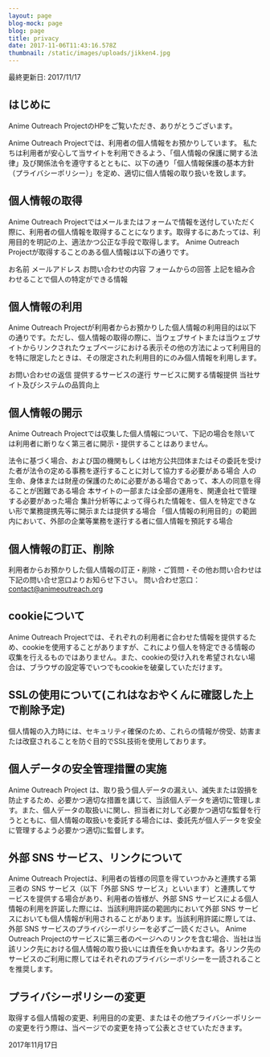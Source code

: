 ```yaml
---
layout: page
blog-mock: page
blog: page
title: privacy
date: 2017-11-06T11:43:16.578Z
thumbnail: /static/images/uploads/jikken4.jpg
---
```

最終更新日: 2017/11/17

## はじめに

Anime Outreach ProjectのHPをご覧いただき、ありがとうございます。

Anime Outreach Projectでは、利用者の個人情報をお預かりしています。
私たちは利用者が安心して当サイトを利用できるよう、「個人情報の保護に関する法律」及び関係法令を遵守するとともに、以下の通り「個人情報保護の基本方針（プライバシーポリシー）」を定め、適切に個人情報の取り扱いを致します。

## 個人情報の取得

Anime Outreach Projectではメールまたはフォームで情報を送付していただく際に、利用者の個人情報を取得することになります。取得するにあたっては、利用目的を明記の上、適法かつ公正な手段で取得します。
Anime Outreach Projectが取得することのある個人情報は以下の通りです。

お名前
メールアドレス
お問い合わせの内容
フォームからの回答
上記を組み合わせることで個人の特定ができる情報

## 個人情報の利用
Anime Outreach Projectが利用者からお預かりした個人情報の利用目的は以下の通りです。ただし、個人情報の取得の際に、当ウェブサイトまたは当ウェブサイトからリンクされたウェブページにおける表示その他の方法によって利用目的を特に限定したときは、その限定された利用目的にのみ個人情報を利用します。

お問い合わせの返信
提供するサービスの遂行
サービスに関する情報提供
当社サイト及びシステムの品質向上

## 個人情報の開示
Anime Outreach Projectでは収集した個人情報について、下記の場合を除いては利用者に断りなく第三者に開示・提供することはありません。

法令に基づく場合、および国の機関もしくは地方公共団体またはその委託を受けた者が法令の定める事務を遂行することに対して協力する必要がある場合
人の生命、身体または財産の保護のために必要がある場合であって、本人の同意を得ることが困難である場合
本サイトの一部または全部の運用を、関連会社で管理する必要があった場合 集計分析等によって得られた情報を、個人を特定できない形で業務提携先等に開示または提供する場合
「個人情報の利用目的」の範囲内において、外部の企業等業務を遂行する者に個人情報を預託する場合

## 個人情報の訂正、削除
利用者からお預かりした個人情報の訂正・削除・ご質問・その他お問い合わせは下記の問い合せ窓口よりお知らせ下さい。
問い合わせ窓口：contact@animeoutreach.org

## cookieについて
Anime Outreach Projectでは、それぞれの利用者に合わせた情報を提供するため、cookieを使用することがありますが、これにより個人を特定できる情報の収集を行えるものではありません。また、cookieの受け入れを希望されない場合は、ブラウザの設定等でいつでもcookieを破棄していただけます。

## SSLの使用について(これはなおやくんに確認した上で削除予定)
個人情報の入力時には、セキュリティ確保のため、これらの情報が傍受、妨害または改竄されることを防ぐ目的でSSL技術を使用しております。

## 個人データの安全管理措置の実施
Anime Outreach Project
は、取り扱う個人データの漏えい、滅失または毀損を防止するため、必要かつ適切な措置を講じて、当該個人データを適切に管理します。また、個人データの取扱いに関し、担当者に対して必要かつ適切な監督を行うとともに、個人情報の取扱いを委託する場合には、委託先が個人データを安全に管理するよう必要かつ適切に監督します。

## 外部 SNS サービス、リンクについて
Anime Outreach Projectは、利用者の皆様の同意を得ていつかみと連携する第三者の SNS サービス（以下「外部 SNS サービス」といいます）と連携してサービスを提供する場合があり、利用者の皆様が、外部 SNS サービスによる個人情報の利用を許諾した際には、当該利用許諾の範囲内において外部 SNS サービスにおいても個人情報が利用されることがあります。当該利用許諾に際しては、外部 SNS サービスのプライバシーポリシーを必ずご一読ください。
Anime Outreach Projectのサービスに第三者のページへのリンクを含む場合、当社は当該リンク先における個人情報の取り扱いには責任を負いかねます。各リンク先のサービスのご利用に際してはそれぞれのプライバシーポリシーを一読されることを推奨します。

## プライバシーポリシーの変更
取得する個人情報の変更、利用目的の変更、またはその他プライバシーポリシーの変更を行う際は、当ページでの変更を持って公表とさせていただきます。

2017年11月17日
